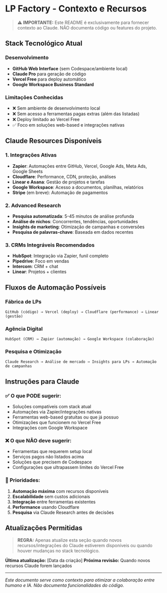 # LP Factory - Contexto e Recursos

> **⚠️ IMPORTANTE:** Este README é exclusivamente para fornecer contexto ao Claude. NÃO documenta código ou features do projeto.

## Stack Tecnológico Atual

### **Desenvolvimento**
- **GitHub Web Interface** (sem Codespace/ambiente local)
- **Claude Pro** para geração de código
- **Vercel Free** para deploy automático
- **Google Workspace Business Standard**

### **Limitações Conhecidas**
- ❌ Sem ambiente de desenvolvimento local
- ❌ Sem acesso a ferramentas pagas extras (além das listadas)
- ❌ Deploy limitado ao Vercel Free
- ✅ Foco em soluções web-based e integrações nativas

## Claude Resources Disponíveis

### **1. Integrações Ativas**
- **Zapier**: Automações entre GitHub, Vercel, Google Ads, Meta Ads, Google Sheets
- **Cloudflare**: Performance, CDN, proteção, análises
- **Linear e Asana**: Gestão de projetos e tarefas
- **Google Workspace**: Acesso a documentos, planilhas, relatórios
- **Stripe** (em breve): Automação de pagamentos

### **2. Advanced Research**
- **Pesquisa automatizada**: 5-45 minutos de análise profunda
- **Análise de nichos**: Concorrentes, tendências, oportunidades
- **Insights de marketing**: Otimização de campanhas e conversões
- **Pesquisa de palavras-chave**: Baseada em dados recentes

### **3. CRMs Integráveis Recomendados**
- **HubSpot**: Integração via Zapier, funil completo
- **Pipedrive**: Foco em vendas
- **Intercom**: CRM + chat
- **Linear**: Projetos + clientes

## Fluxos de Automação Possíveis

### **Fábrica de LPs**
```
GitHub (código) → Vercel (deploy) → Cloudflare (performance) → Linear (gestão)
```

### **Agência Digital**
```
HubSpot (CRM) → Zapier (automação) → Google Workspace (colaboração)
```

### **Pesquisa e Otimização**
```
Claude Research → Análise de mercado → Insights para LPs → Automação de campanhas
```

## Instruções para Claude

### **✅ O que PODE sugerir:**
- Soluções compatíveis com stack atual
- Automações via Zapier/integrações nativas
- Ferramentas web-based gratuitas ou que já possuo
- Otimizações que funcionem no Vercel Free
- Integrações com Google Workspace

### **❌ O que NÃO deve sugerir:**
- Ferramentas que requerem setup local
- Serviços pagos não listados acima
- Soluções que precisem de Codespace
- Configurações que ultrapassem limites do Vercel Free

### **🎯 Prioridades:**
1. **Automação máxima** com recursos disponíveis
2. **Escalabilidade** sem custos adicionais
3. **Integração** entre ferramentas existentes
4. **Performance** usando Cloudflare
5. **Pesquisa** via Claude Research antes de decisões

## Atualizações Permitidas

> **REGRA:** Apenas atualize esta seção quando novos recursos/integrações do Claude estiverem disponíveis ou quando houver mudanças no stack tecnológico.

**Última atualização:** [Data da criação]
**Próxima revisão:** Quando novos recursos Claude forem lançados

---

*Este documento serve como contexto para otimizar a colaboração entre humano e IA. Não documenta funcionalidades do código.*

